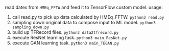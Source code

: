 read dates from `HMEq_FFTW` and feed it to TensorFlow custom model.
usage:
1. call read.py to pick up data calculated by HMEq_FFTW.
`python3 read.py`
2. sampling down original data to compose input to ML model.
`python3 sampling_down.py`
3. build up TFRecord files.
`python3 data2tfrecord.py`
4. execute ResNet learning task.
`python3 main_ResNet.py`
5. execute GAN learning task.
`python3 main_TEGAN.py`
